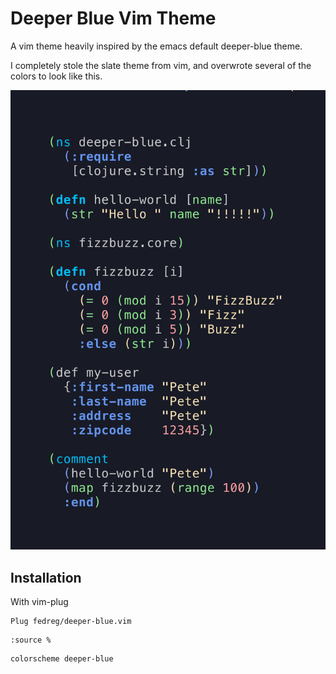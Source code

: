 # Deeper Blue Vim Theme

A vim theme heavily inspired by the emacs default deeper-blue theme.

I completely stole the slate theme from vim, and overwrote several of the colors to look like this.

![deeper-blue.vim](sample.png)

## Installation

With vim-plug

```
Plug fedreg/deeper-blue.vim
```
```
:source %
```
```
colorscheme deeper-blue
```

